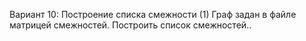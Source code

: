 Вариант 10: Построение списка смежности (1)
Граф задан в файле матрицей смежностей. Построить список смежностей..
